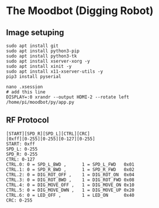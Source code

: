 # The Moodbot (Digging Robot)

## Image setuping
    sudo apt install git
    sudo apt install python3-pip
    sudo apt install python3-tk
    sudo apt install xserver-xorg -y
    sudo apt install xinit -y
    sudo apt install x11-xserver-utils -y
    pip3 install pyserial

    nano .xsession
    # add this line
    DISPLAY=:0 xrandr --output HDMI-2 --rotate left
    /home/pi/moodbot/py/app.py

## RF Protocol

    [START][SPD_R][SPD_L][CTRL][CRC]
    [0xff][0-255][0-255][0-127][0-255]
    START: 0xff
    SPD_L: 0-255
    SPD_R: 0-255
    CTRL: 0-127
    CTRL.0: 0 = SPD_L_BWD ,      1 = SPD_L_FWD   0x01
    CTRL.1: 0 = SPD_R_BWD ,      1 = SPD_R_FWD   0x02
    CTRL.2: 0 = DIG_ROT_OFF ,    1 = DIG_ROT_ON  0x04
    CTRL.3: 0 = DIG_ROT_BWD ,    1 = DIG_ROT_FWD 0x08
    CTRL.4: 0 = DIG_MOVE_OFF ,   1 = DIG_MOVE_ON 0x10
    CTRL.5: 0 = DIG_MOVE_DWN ,   1 = DIG_MOVE_UP 0x20
    CTRL.6: 0 = LED_OFF ,        1 = LED_ON      0x40
    CRC: 0-255







